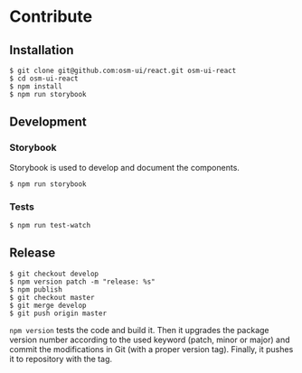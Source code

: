 # Contribute

## Installation

```
$ git clone git@github.com:osm-ui/react.git osm-ui-react
$ cd osm-ui-react
$ npm install
$ npm run storybook
```


## Development

### Storybook

Storybook is used to develop and document the components.

```
$ npm run storybook
```


### Tests

```
$ npm run test-watch
```


## Release

```
$ git checkout develop
$ npm version patch -m "release: %s"
$ npm publish
$ git checkout master
$ git merge develop
$ git push origin master
```

`npm version` tests the code and build it. Then it upgrades the package version number according to the used keyword (patch, minor or major) and commit the modifications in Git (with a proper version tag). Finally, it pushes it to repository with the tag.
